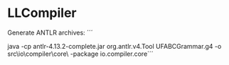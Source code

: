# LLCompiler

Generate ANTLR archives:
´´´

java -cp antlr-4.13.2-complete.jar org.antlr.v4.Tool UFABCGrammar.g4 -o src\io\compiler\core\ -package io.compiler.core´´´
